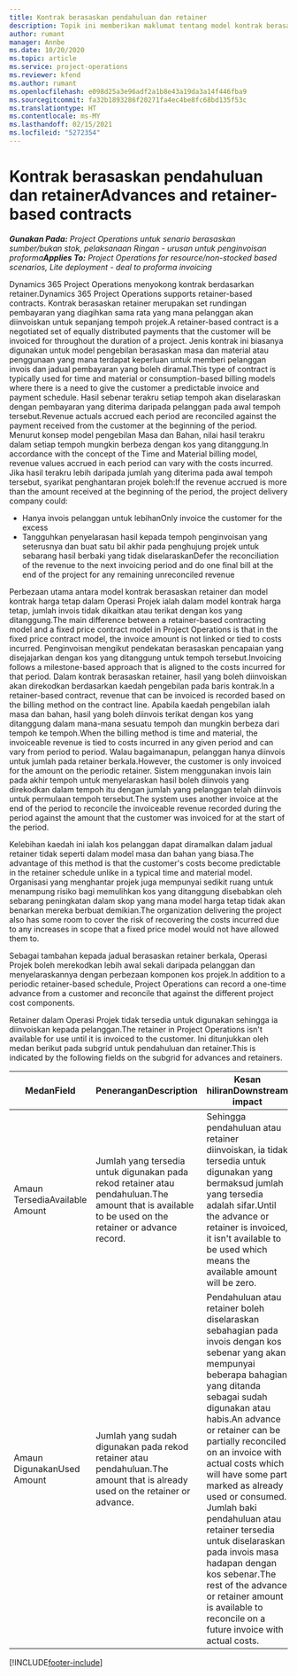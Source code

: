 ```yaml
---
title: Kontrak berasaskan pendahuluan dan retainer
description: Topik ini memberikan maklumat tentang model kontrak berasaskan retainer dan pendahuluan dalam Operasi Projek.
author: rumant
manager: Annbe
ms.date: 10/20/2020
ms.topic: article
ms.service: project-operations
ms.reviewer: kfend
ms.author: rumant
ms.openlocfilehash: e098d25a3e96adf2a1b8e43a19da3a14f446fba9
ms.sourcegitcommit: fa32b1893286f20271fa4ec4be8fc68bd135f53c
ms.translationtype: HT
ms.contentlocale: ms-MY
ms.lasthandoff: 02/15/2021
ms.locfileid: "5272354"
---
```

# <a name="advances-and-retainer-based-contracts"></a><span data-ttu-id="09137-103">Kontrak berasaskan pendahuluan dan retainer</span><span class="sxs-lookup"><span data-stu-id="09137-103">Advances and retainer-based contracts</span></span>


<span data-ttu-id="09137-104">_**Gunakan Pada:** Project Operations untuk senario berasaskan sumber/bukan stok, pelaksanaan Ringan - urusan untuk penginvoisan proforma_</span><span class="sxs-lookup"><span data-stu-id="09137-104">_**Applies To:** Project Operations for resource/non-stocked based scenarios, Lite deployment - deal to proforma invoicing_</span></span>

<span data-ttu-id="09137-105">Dynamics 365 Project Operations menyokong kontrak berdasarkan retainer.</span><span class="sxs-lookup"><span data-stu-id="09137-105">Dynamics 365 Project Operations supports retainer-based contracts.</span></span> <span data-ttu-id="09137-106">Kontrak berasaskan retainer merupakan set rundingan pembayaran yang diagihkan sama rata yang mana pelanggan akan diinvoiskan untuk sepanjang tempoh projek.</span><span class="sxs-lookup"><span data-stu-id="09137-106">A retainer-based contract is a negotiated set of equally distributed payments that the customer will be invoiced for throughout the duration of a project.</span></span> <span data-ttu-id="09137-107">Jenis kontrak ini biasanya digunakan untuk model pengebilan berasaskan masa dan material atau penggunaan yang mana terdapat keperluan untuk memberi pelanggan invois dan jadual pembayaran yang boleh diramal.</span><span class="sxs-lookup"><span data-stu-id="09137-107">This type of contract is typically used for time and material or consumption-based billing models where there is a need to give the customer a predictable invoice and payment schedule.</span></span> <span data-ttu-id="09137-108">Hasil sebenar terakru setiap tempoh akan diselaraskan dengan pembayaran yang diterima daripada pelanggan pada awal tempoh tersebut.</span><span class="sxs-lookup"><span data-stu-id="09137-108">Revenue actuals accrued each period are reconciled against the payment received from the customer at the beginning of the period.</span></span> <span data-ttu-id="09137-109">Menurut konsep model pengebilan Masa dan Bahan, nilai hasil terakru dalam setiap tempoh mungkin berbeza dengan kos yang ditanggung.</span><span class="sxs-lookup"><span data-stu-id="09137-109">In accordance with the concept of the Time and Material billing model, revenue values accrued in each period can vary with the costs incurred.</span></span> <span data-ttu-id="09137-110">Jika hasil terakru lebih daripada jumlah yang diterima pada awal tempoh tersebut, syarikat penghantaran projek boleh:</span><span class="sxs-lookup"><span data-stu-id="09137-110">If the revenue accrued is more than the amount received at the beginning of the period, the project delivery company could:</span></span>

- <span data-ttu-id="09137-111">Hanya invois pelanggan untuk lebihan</span><span class="sxs-lookup"><span data-stu-id="09137-111">Only invoice the customer for the excess</span></span> 
- <span data-ttu-id="09137-112">Tangguhkan penyelarasan hasil kepada tempoh penginvoisan yang seterusnya dan buat satu bil akhir pada penghujung projek untuk sebarang hasil berbaki yang tidak diselaraskan</span><span class="sxs-lookup"><span data-stu-id="09137-112">Defer the reconciliation of the revenue to the next invoicing period and do one final bill at the end of the project for any remaining unreconciled revenue</span></span>

<span data-ttu-id="09137-113">Perbezaan utama antara model kontrak berasaskan retainer dan model kontrak harga tetap dalam Operasi Projek ialah dalam model kontrak harga tetap, jumlah invois tidak dikaitkan atau terikat dengan kos yang ditanggung.</span><span class="sxs-lookup"><span data-stu-id="09137-113">The main difference between a retainer-based contracting model and a fixed price contract model in Project Operations is that in the fixed price contract model, the invoice amount is not linked or tied to costs incurred.</span></span> <span data-ttu-id="09137-114">Penginvoisan mengikut pendekatan berasaskan pencapaian yang disejajarkan dengan kos yang ditanggung untuk tempoh tersebut.</span><span class="sxs-lookup"><span data-stu-id="09137-114">Invoicing follows a milestone-based approach that is aligned to the costs incurred for that period.</span></span> <span data-ttu-id="09137-115">Dalam kontrak berasaskan retainer, hasil yang boleh diinvoiskan akan direkodkan berdasarkan kaedah pengebilan pada baris kontrak.</span><span class="sxs-lookup"><span data-stu-id="09137-115">In a retainer-based contract, revenue that can be invoiced is recorded based on the billing method on the contract line.</span></span> <span data-ttu-id="09137-116">Apabila kaedah pengebilan ialah masa dan bahan, hasil yang boleh diinvois terikat dengan kos yang ditanggung dalam mana-mana sesuatu tempoh dan mungkin berbeza dari tempoh ke tempoh.</span><span class="sxs-lookup"><span data-stu-id="09137-116">When the billing method is time and material, the invoiceable revenue is tied to costs incurred in any given period and can vary from period to period.</span></span> <span data-ttu-id="09137-117">Walau bagaimanapun, pelanggan hanya diinvois untuk jumlah pada retainer berkala.</span><span class="sxs-lookup"><span data-stu-id="09137-117">However, the customer is only invoiced for the amount on the periodic retainer.</span></span> <span data-ttu-id="09137-118">Sistem menggunakan invois lain pada akhir tempoh untuk menyelaraskan hasil boleh diinvois yang direkodkan dalam tempoh itu dengan jumlah yang pelanggan telah diinvois untuk permulaan tempoh tersebut.</span><span class="sxs-lookup"><span data-stu-id="09137-118">The system uses another invoice at the end of the period to reconcile the invoiceable revenue recorded during the period against the amount that the customer was invoiced for at the start of the period.</span></span>

<span data-ttu-id="09137-119">Kelebihan kaedah ini ialah kos pelanggan dapat diramalkan dalam jadual retainer tidak seperti dalam model masa dan bahan yang biasa.</span><span class="sxs-lookup"><span data-stu-id="09137-119">The advantage of this method is that the customer's costs become predictable in the retainer schedule unlike in a typical time and material model.</span></span> <span data-ttu-id="09137-120">Organisasi yang menghantar projek juga mempunyai sedikit ruang untuk menampung risiko bagi memulihkan kos yang ditanggung disebabkan oleh sebarang peningkatan dalam skop yang mana model harga tetap tidak akan benarkan mereka berbuat demikian.</span><span class="sxs-lookup"><span data-stu-id="09137-120">The organization delivering the project also has some room to cover the risk of recovering the costs incurred due to any increases in scope that a fixed price model would not have allowed them to.</span></span>

<span data-ttu-id="09137-121">Sebagai tambahan kepada jadual berasaskan retainer berkala, Operasi Projek boleh merekodkan lebih awal sekali daripada pelanggan dan menyelaraskannya dengan perbezaan komponen kos projek.</span><span class="sxs-lookup"><span data-stu-id="09137-121">In addition to a periodic retainer-based schedule, Project Operations can record a one-time advance from a customer and reconcile that against the different project cost components.</span></span>

<span data-ttu-id="09137-122">Retainer dalam Operasi Projek tidak tersedia untuk digunakan sehingga ia diinvoiskan kepada pelanggan.</span><span class="sxs-lookup"><span data-stu-id="09137-122">The retainer in Project Operations isn't available for use until it is invoiced to the customer.</span></span> <span data-ttu-id="09137-123">Ini ditunjukkan oleh medan berikut pada subgrid untuk pendahuluan dan retainer.</span><span class="sxs-lookup"><span data-stu-id="09137-123">This is indicated by the following fields on the subgrid for advances and retainers.</span></span>

| <span data-ttu-id="09137-124">Medan</span><span class="sxs-lookup"><span data-stu-id="09137-124">Field</span></span> | <span data-ttu-id="09137-125">Penerangan</span><span class="sxs-lookup"><span data-stu-id="09137-125">Description</span></span> | <span data-ttu-id="09137-126">Kesan hiliran</span><span class="sxs-lookup"><span data-stu-id="09137-126">Downstream impact</span></span> |
| --- | --- | --- |
| <span data-ttu-id="09137-127">Amaun Tersedia</span><span class="sxs-lookup"><span data-stu-id="09137-127">Available Amount</span></span> | <span data-ttu-id="09137-128">Jumlah yang tersedia untuk digunakan pada rekod retainer atau pendahuluan.</span><span class="sxs-lookup"><span data-stu-id="09137-128">The amount that is available to be used on the retainer or advance record.</span></span> | <span data-ttu-id="09137-129">Sehingga pendahuluan atau retainer diinvoiskan, ia tidak tersedia untuk digunakan yang bermaksud jumlah yang tersedia adalah sifar.</span><span class="sxs-lookup"><span data-stu-id="09137-129">Until the advance or retainer is invoiced, it isn't available to be used which means the available amount will be zero.</span></span> |
| <span data-ttu-id="09137-130">Amaun Digunakan</span><span class="sxs-lookup"><span data-stu-id="09137-130">Used Amount</span></span> | <span data-ttu-id="09137-131">Jumlah yang sudah digunakan pada rekod retainer atau pendahuluan.</span><span class="sxs-lookup"><span data-stu-id="09137-131">The amount that is already used on the retainer or advance.</span></span> | <span data-ttu-id="09137-132">Pendahuluan atau retainer boleh diselaraskan sebahagian pada invois dengan kos sebenar yang akan mempunyai beberapa bahagian yang ditanda sebagai sudah digunakan atau habis.</span><span class="sxs-lookup"><span data-stu-id="09137-132">An advance or retainer can be partially reconciled on an invoice with actual costs which will have some part marked as already used or consumed.</span></span> <span data-ttu-id="09137-133">Jumlah baki pendahuluan atau retainer tersedia untuk diselaraskan pada invois masa hadapan dengan kos sebenar.</span><span class="sxs-lookup"><span data-stu-id="09137-133">The rest of the advance or retainer amount is available to reconcile on a future invoice with actual costs.</span></span> |


[!INCLUDE[footer-include](../../includes/footer-banner.md)]